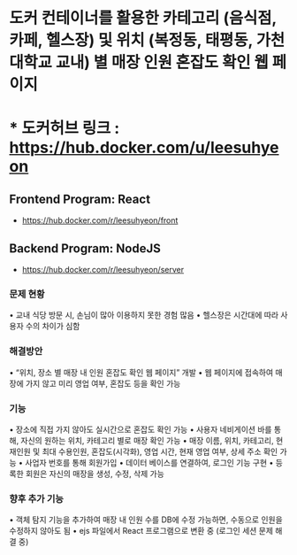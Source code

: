 도커 컨테이너를 활용한 카테고리 (음식점, 카페, 헬스장) 및 위치 (복정동, 태평동, 가천대학교 교내) 별 매장 인원 혼잡도 확인 웹 페이지
======================================================================================================

# * 도커허브 링크 : <https://hub.docker.com/u/leesuhyeon>

  
## Frontend Program: React
* <https://hub.docker.com/r/leesuhyeon/front>

## Backend Program: NodeJS
* <https://hub.docker.com/r/leesuhyeon/server>


### 문제 현황 
• 교내 식당 방문 시, 손님이 많아 이용하지 못한 경험 많음
• 헬스장은 시간대에 따라 사용자 수의 차이가 심함


### 해결방안
• “위치, 장소 별 매장 내 인원 혼잡도 확인 웹 페이지” 개발
• 웹 페이지에 접속하여 매장에 가지 않고 미리 영업 여부, 혼잡도 등을 확인 가능 

### 기능
• 장소에 직접 가지 않아도 실시간으로 혼잡도 확인 가능 
• 사용자 네비게이션 바를 통해, 자신의 원하는 위치, 카테고리 별로 매장 확인 가능 
• 매장 이름, 위치, 카테고리, 현재인원 및 최대 수용인원, 혼잡도(시각화), 영업 시간, 현재 영업 여부, 상세 주소 확인 가능 
• 사업자 번호를 통해 회원가입
• 데이터 베이스를 연결하여, 로그인 기능 구현 
• 등록한 회원은 자신의 매장을 생성, 수정, 삭제 가능

### 향후 추가 기능
• 객체 탐지 기능을 추가하여 매장 내 인원 수를 DB에 수정 가능하면, 수동으로 인원을 수정하지 않아도 됨
• ejs 파일에서 React 프로그램으로 변환 중 (로그인 세션 문제 해결 중)
